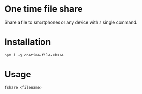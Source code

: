 # One time file share
Share a file to smartphones or any device with a single command.

# Installation
```
npm i -g onetime-file-share
```

# Usage
```
fshare <filename>
```` 

